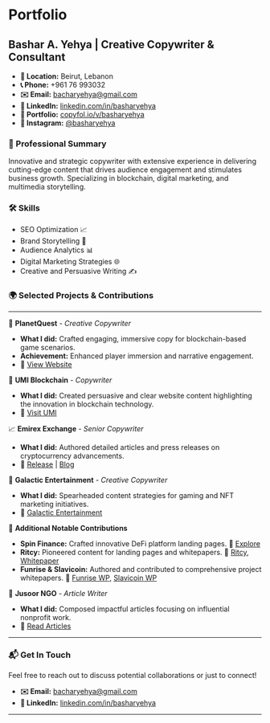 # Portfolio

**Bashar A. Yehya | Creative Copywriter & Consultant**
---
- **📍 Location:** Beirut, Lebanon
- **📞 Phone:** +961 76 993032
- **✉️ Email:** [bacharyehya@gmail.com](mailto:bacharyehya@gmail.com)
- **🔗 LinkedIn:** [linkedin.com/in/basharyehya](https://www.linkedin.com/in/basharyehya)
- **📁 Portfolio:** [copyfol.io/v/basharyehya](https://copyfol.io/v/basharyehya)
- **📸 Instagram:** [@basharyehya](https://www.instagram.com/basharyehya)

### 🌟 Professional Summary
Innovative and strategic copywriter with extensive experience in delivering cutting-edge content that drives audience engagement and stimulates business growth. Specializing in blockchain, digital marketing, and multimedia storytelling.

### 🛠️ Skills
- SEO Optimization 📈
- Brand Storytelling 📖
- Audience Analytics 📊
- Digital Marketing Strategies 🌐
- Creative and Persuasive Writing ✍️

### 🌍 Selected Projects & Contributions
---

👾 **PlanetQuest** - *Creative Copywriter*
   - **What I did:** Crafted engaging, immersive copy for blockchain-based game scenarios.
   - **Achievement:** Enhanced player immersion and narrative engagement.
   - 🔗 [View Website](https://planetquest.io/)

💼 **UMI Blockchain** - *Copywriter*
   - **What I did:** Created persuasive and clear website content highlighting the innovation in blockchain technology.
   - 🔗 [Visit UMI](https://umi.top/)

📈 **Emirex Exchange** - *Senior Copywriter*
   - **What I did:** Authored detailed articles and press releases on cryptocurrency advancements.
   - 🔗 [Release](https://www.prnewswire.com/news-releases/digital-commodities-exchange-emirex-introduces-bitcoin-sv-trading-pairs-301119606.html) | [Blog](https://blog.emirex.com/)

🌟 **Galactic Entertainment** - *Creative Copywriter*
   - **What I did:** Spearheaded content strategies for gaming and NFT marketing initiatives.
   - 🔗 [Galactic Entertainment](https://galacticentertainment.com/)

📝 **Additional Notable Contributions**
   - **Spin Finance:** Crafted innovative DeFi platform landing pages. 🔗 [Explore](https://spin.fi/)
   - **Ritcy:** Pioneered content for landing pages and whitepapers. 🔗 [Ritcy](https://ritcy.io/), [Whitepaper](https://ritcy.gitbook.io/ritcy-whitepaper-v1.2/welcome-to-ritcy/introduction)
   - **Funrise & Slavicoin:** Authored and contributed to comprehensive project whitepapers. 🔗 [Funrise WP](https://cdn.funrise.io/pres/Funrise_WP_2022.pdf), [Slavicoin WP](https://slavi.io/pdf/wp_slv.pdf)

💬 **Jusoor NGO** - *Article Writer*
   - **What I did:** Composed impactful articles focusing on influential nonprofit work.
   - 🔗 [Read Articles](https://www.jusoor.ngo/news)

---
### 📬 Get In Touch
Feel free to reach out to discuss potential collaborations or just to connect!
- **✉️ Email:** [bacharyehya@gmail.com](mailto:bacharyehya@gmail.com)
- **🔗 LinkedIn:** [linkedin.com/in/basharyehya](https://www.linkedin.com/in/basharyehya)

---
